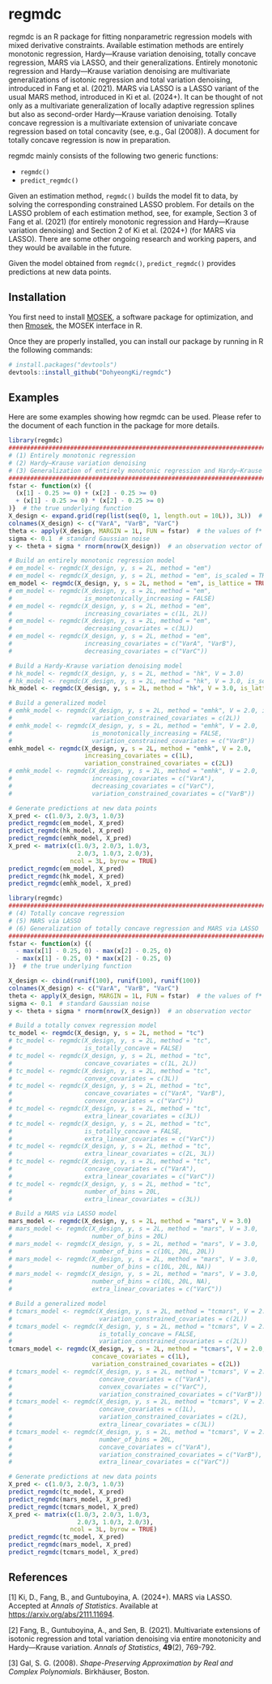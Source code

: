 
<!-- README.md is generated from README.Rmd. Please edit that file -->

# regmdc

<!-- badges: start -->
<!-- badges: end -->

regmdc is an R package for fitting nonparametric regression models with
mixed derivative constraints. Available estimation methods are entirely
monotonic regression, Hardy—Krause variation denoising, totally concave
regression, MARS via LASSO, and their generalizations. Entirely
monotonic regression and Hardy—Krause variation denoising are
multivariate generalizations of isotonic regression and total variation
denoising, introduced in Fang et al. (2021). MARS via LASSO is a LASSO
variant of the usual MARS method, introduced in Ki et al. (2024+). It
can be thought of not only as a multivariate generalization of locally
adaptive regression splines but also as second-order Hardy—Krause
variation denoising. Totally concave regression is a multivariate
extension of univariate concave regression based on total concavity
(see, e.g., Gal (2008)). A document for totally concave regression is
now in preparation.

regmdc mainly consists of the following two generic functions:

- `regmdc()`
- `predict_regmdc()`

Given an estimation method, `regmdc()` builds the model fit to data, by
solving the corresponding constrained LASSO problem. For details on the
LASSO problem of each estimation method, see, for example, Section 3 of
Fang et al. (2021) (for entirely monotonic regression and Hardy—Krause
variation denoising) and Section 2 of Ki et al. (2024+) (for MARS via
LASSO). There are some other ongoing research and working papers, and
they would be available in the future.

Given the model obtained from `regmdc()`, `predict_regmdc()` provides
predictions at new data points.

## Installation

You first need to install
[MOSEK](https://docs.mosek.com/latest/install/installation.html), a
software package for optimization, and then
[Rmosek](https://docs.mosek.com/latest/rmosek/install-interface.html),
the MOSEK interface in R.

Once they are properly installed, you can install our package by running
in R the following commands:

``` r
# install.packages("devtools")
devtools::install_github("DohyeongKi/regmdc")
```

## Examples

Here are some examples showing how regmdc can be used. Please refer to
the document of each function in the package for more details.

``` r
library(regmdc)
################################################################################ 
# (1) Entirely monotonic regression    
# (2) Hardy—Krause variation denoising 
# (3) Generalization of entirely monotonic regression and Hardy—Krause variation denoising 
################################################################################
fstar <- function(x) {(
  (x[1] - 0.25 >= 0) + (x[2] - 0.25 >= 0) 
  + (x[1] - 0.25 >= 0) * (x[2] - 0.25 >= 0)
)}  # the true underlying function
X_design <- expand.grid(rep(list(seq(0, 1, length.out = 10L)), 3L))  # a design matrix
colnames(X_design) <- c("VarA", "VarB", "VarC")
theta <- apply(X_design, MARGIN = 1L, FUN = fstar)  # the values of f* at the design points
sigma <- 0.1  # standard Gaussian noise
y <- theta + sigma * rnorm(nrow(X_design))  # an observation vector of a response variable

# Build an entirely monotonic regression model
# em_model <- regmdc(X_design, y, s = 2L, method = "em")
# em_model <- regmdc(X_design, y, s = 2L, method = "em", is_scaled = TRUE)
em_model <- regmdc(X_design, y, s = 2L, method = "em", is_lattice = TRUE)
# em_model <- regmdc(X_design, y, s = 2L, method = "em",
#                    is_monotonically_increasing = FALSE)
# em_model <- regmdc(X_design, y, s = 2L, method = "em",
#                    increasing_covariates = c(1L, 2L))
# em_model <- regmdc(X_design, y, s = 2L, method = "em",
#                    decreasing_covariates = c(3L))
# em_model <- regmdc(X_design, y, s = 2L, method = "em",
#                    increasing_covariates = c("VarA", "VarB"),
#                    decreasing_covariates = c("VarC"))

# Build a Hardy-Krause variation denoising model
# hk_model <- regmdc(X_design, y, s = 2L, method = "hk", V = 3.0)
# hk_model <- regmdc(X_design, y, s = 2L, method = "hk", V = 3.0, is_scaled = TRUE)
hk_model <- regmdc(X_design, y, s = 2L, method = "hk", V = 3.0, is_lattice = TRUE)

# Build a generalized model
# emhk_model <- regmdc(X_design, y, s = 2L, method = "emhk", V = 2.0, is_lattice = TRUE,
#                      variation_constrained_covariates = c(2L))
# emhk_model <- regmdc(X_design, y, s = 2L, method = "emhk", V = 2.0,
#                      is_monotonically_increasing = FALSE,
#                      variation_constrained_covariates = c("VarB"))
emhk_model <- regmdc(X_design, y, s = 2L, method = "emhk", V = 2.0,
                     increasing_covariates = c(1L),
                     variation_constrained_covariates = c(2L))
# emhk_model <- regmdc(X_design, y, s = 2L, method = "emhk", V = 2.0,
#                      increasing_covariates = c("VarA"),
#                      decreasing_covariates = c("VarC"),
#                      variation_constrained_covariates = c("VarB"))

# Generate predictions at new data points
X_pred <- c(1.0/3, 2.0/3, 1.0/3)
predict_regmdc(em_model, X_pred)
predict_regmdc(hk_model, X_pred)
predict_regmdc(emhk_model, X_pred)
X_pred <- matrix(c(1.0/3, 2.0/3, 1.0/3, 
                   2.0/3, 1.0/3, 2.0/3), 
                 ncol = 3L, byrow = TRUE)
predict_regmdc(em_model, X_pred)
predict_regmdc(hk_model, X_pred)
predict_regmdc(emhk_model, X_pred)
```

``` r
library(regmdc)
################################################################################ 
# (4) Totally concave regression  
# (5) MARS via LASSO
# (6) Generalization of totally concave regression and MARS via LASSO 
################################################################################
fstar <- function(x) {(
  - max(x[1] - 0.25, 0) - max(x[2] - 0.25, 0)
  - max(x[1] - 0.25, 0) * max(x[2] - 0.25, 0)
)}  # the true underlying function

X_design <- cbind(runif(100), runif(100), runif(100))
colnames(X_design) <- c("VarA", "VarB", "VarC")
theta <- apply(X_design, MARGIN = 1L, FUN = fstar)  # the values of f* at the design points
sigma <- 0.1  # standard Gaussian noise
y <- theta + sigma * rnorm(nrow(X_design))  # an observation vector

# Build a totally convex regression model
tc_model <- regmdc(X_design, y, s = 2L, method = "tc")
# tc_model <- regmdc(X_design, y, s = 2L, method = "tc",
#                    is_totally_concave = FALSE)
# tc_model <- regmdc(X_design, y, s = 2L, method = "tc",
#                    concave_covariates = c(1L, 2L))
# tc_model <- regmdc(X_design, y, s = 2L, method = "tc",
#                    convex_covariates = c(3L))
# tc_model <- regmdc(X_design, y, s = 2L, method = "tc",
#                    concave_covariates = c("VarA", "VarB"),
#                    convex_covariates = c("VarC"))
# tc_model <- regmdc(X_design, y, s = 2L, method = "tc",
#                    extra_linear_covariates = c(3L))
# tc_model <- regmdc(X_design, y, s = 2L, method = "tc",
#                    is_totally_concave = FALSE,
#                    extra_linear_covariates = c("VarC"))
# tc_model <- regmdc(X_design, y, s = 2L, method = "tc",
#                    extra_linear_covariates = c(2L, 3L))
# tc_model <- regmdc(X_design, y, s = 2L, method = "tc",
#                    concave_covariates = c("VarA"),
#                    extra_linear_covariates = c("VarC"))
# tc_model <- regmdc(X_design, y, s = 2L, method = "tc",
#                    number_of_bins = 20L,
#                    extra_linear_covariates = c(3L))

# Build a MARS via LASSO model
mars_model <- regmdc(X_design, y, s = 2L, method = "mars", V = 3.0)
# mars_model <- regmdc(X_design, y, s = 2L, method = "mars", V = 3.0,
#                      number_of_bins = 20L)
# mars_model <- regmdc(X_design, y, s = 2L, method = "mars", V = 3.0,
#                      number_of_bins = c(10L, 20L, 20L))
# mars_model <- regmdc(X_design, y, s = 2L, method = "mars", V = 3.0,
#                      number_of_bins = c(10L, 20L, NA))
# mars_model <- regmdc(X_design, y, s = 2L, method = "mars", V = 3.0,
#                      number_of_bins = c(10L, 20L, NA),
#                      extra_linear_covariates = c("VarC"))

# Build a generalized model
# tcmars_model <- regmdc(X_design, y, s = 2L, method = "tcmars", V = 2.0,
#                        variation_constrained_covariates = c(2L))
# tcmars_model <- regmdc(X_design, y, s = 2L, method = "tcmars", V = 2.0,
#                        is_totally_concave = FALSE,
#                        variation_constrained_covariates = c(2L))
tcmars_model <- regmdc(X_design, y, s = 2L, method = "tcmars", V = 2.0,
                       concave_covariates = c(1L),
                       variation_constrained_covariates = c(2L))
# tcmars_model <- regmdc(X_design, y, s = 2L, method = "tcmars", V = 2.0,
#                        concave_covariates = c("VarA"),
#                        convex_covariates = c("VarC"),
#                        variation_constrained_covariates = c("VarB"))
# tcmars_model <- regmdc(X_design, y, s = 2L, method = "tcmars", V = 2.0,
#                        concave_covariates = c(1L),
#                        variation_constrained_covariates = c(2L),
#                        extra_linear_covariates = c(3L))
# tcmars_model <- regmdc(X_design, y, s = 2L, method = "tcmars", V = 2.0, 
#                        number_of_bins = 20L,
#                        concave_covariates = c("VarA"),
#                        variation_constrained_covariates = c("VarB"),
#                        extra_linear_covariates = c("VarC"))

# Generate predictions at new data points
X_pred <- c(1.0/3, 2.0/3, 1.0/3)
predict_regmdc(tc_model, X_pred)
predict_regmdc(mars_model, X_pred)
predict_regmdc(tcmars_model, X_pred)
X_pred <- matrix(c(1.0/3, 2.0/3, 1.0/3, 
                   2.0/3, 1.0/3, 2.0/3), 
                 ncol = 3L, byrow = TRUE)
predict_regmdc(tc_model, X_pred)
predict_regmdc(mars_model, X_pred)
predict_regmdc(tcmars_model, X_pred)
```

## References

\[1\] Ki, D., Fang, B., and Guntuboyina, A. (2024+). MARS via LASSO.
Accepted at *Annals of Statistics*. Available at
<https://arxiv.org/abs/2111.11694>.

\[2\] Fang, B., Guntuboyina, A., and Sen, B. (2021). Multivariate
extensions of isotonic regression and total variation denoising via
entire monotonicity and Hardy—Krause variation. *Annals of Statistics*,
**49**(2), 769-792.

\[3\] Gal, S. G. (2008). *Shape-Preserving Approximation by Real and
Complex Polynomials*. Birkhäuser, Boston.
